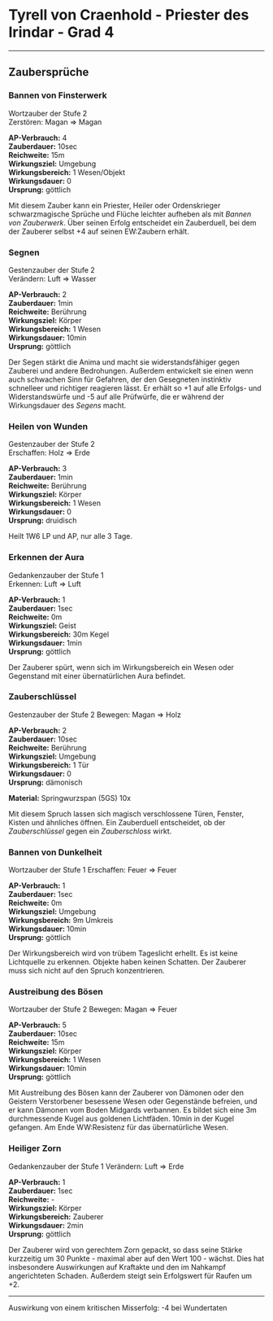 # Tyrell von Craenhold - Priester des Irindar - Grad 4

---

## Zaubersprüche

### Bannen von Finsterwerk

Wortzauber der Stufe 2  
Zerstören: Magan => Magan

**AP-Verbrauch:** 4  
**Zauberdauer:** 10sec  
**Reichweite:** 15m  
**Wirkungsziel:** Umgebung  
**Wirkungsbereich:** 1 Wesen/Objekt  
**Wirkungsdauer:** 0  
**Ursprung:** göttlich

Mit diesem Zauber kann ein Priester, Heiler oder Ordenskrieger schwarzmagische Sprüche und Flüche leichter aufheben als mit _Bannen von Zauberwerk_. Über seinen Erfolg entscheidet ein Zauberduell, bei dem der Zauberer selbst +4 auf seinen EW:Zaubern erhält.

### Segnen

Gestenzauber der Stufe 2  
Verändern: Luft => Wasser

**AP-Verbrauch:** 2  
**Zauberdauer:** 1min  
**Reichweite:** Berührung  
**Wirkungsziel:** Körper  
**Wirkungsbereich:** 1 Wesen  
**Wirkungsdauer:** 10min  
**Ursprung:** göttlich

Der Segen stärkt die Anima und macht sie widerstandsfähiger gegen Zauberei und andere Bedrohungen. Außerdem entwickelt sie einen wenn auch schwachen Sinn für Gefahren, der den Gesegneten instinktiv schnelleer und richtiger reagieren lässt. Er erhält so +1 auf alle Erfolgs- und Widerstandswürfe und -5 auf alle Prüfwürfe, die er während der Wirkungsdauer des _Segens_ macht.

### Heilen von Wunden

Gestenzauber der Stufe 2  
Erschaffen: Holz => Erde

**AP-Verbrauch:** 3  
**Zauberdauer:** 1min  
**Reichweite:** Berührung  
**Wirkungsziel:** Körper  
**Wirkungsbereich:** 1 Wesen  
**Wirkungsdauer:** 0  
**Ursprung:** druidisch

Heilt 1W6 LP und AP, nur alle 3 Tage.

### Erkennen der Aura

Gedankenzauber der Stufe 1  
Erkennen: Luft => Luft

**AP-Verbrauch:** 1  
**Zauberdauer:** 1sec  
**Reichweite:** 0m  
**Wirkungsziel:** Geist  
**Wirkungsbereich:** 30m Kegel  
**Wirkungsdauer:** 1min  
**Ursprung:** göttlich

Der Zauberer spürt, wenn sich im Wirkungsbereich ein Wesen oder Gegenstand mit einer übernatürlichen Aura befindet.

### Zauberschlüssel

Gestenzauber der Stufe 2
Bewegen: Magan => Holz

**AP-Verbrauch:** 2  
**Zauberdauer:** 10sec  
**Reichweite:** Berührung  
**Wirkungsziel:** Umgebung  
**Wirkungsbereich:** 1 Tür  
**Wirkungsdauer:** 0  
**Ursprung:** dämonisch

**Material:** Springwurzspan (5GS) 10x

Mit diesem Spruch lassen sich magisch verschlossene Türen, Fenster, Kisten und ähnliches öffnen. Ein Zauberduell entscheidet, ob der _Zauberschlüssel_ gegen ein _Zauberschloss_ wirkt.

### Bannen von Dunkelheit

Wortzauber der Stufe 1
Erschaffen: Feuer => Feuer

**AP-Verbrauch:** 1  
**Zauberdauer:** 1sec  
**Reichweite:** 0m  
**Wirkungsziel:** Umgebung  
**Wirkungsbereich:** 9m Umkreis  
**Wirkungsdauer:** 10min  
**Ursprung:** göttlich

Der Wirkungsbereich wird von trübem Tageslicht erhellt. Es ist keine Lichtquelle zu erkennen. Objekte haben keinen Schatten. Der Zauberer muss sich nicht auf den Spruch konzentrieren.

### Austreibung des Bösen

Wortzauber der Stufe 2
Bewegen: Magan => Feuer

**AP-Verbrauch:** 5  
**Zauberdauer:** 10sec  
**Reichweite:** 15m  
**Wirkungsziel:** Körper  
**Wirkungsbereich:** 1 Wesen  
**Wirkungsdauer:** 10min  
**Ursprung:** göttlich

Mit Austreibung des Bösen kann der Zauberer von Dämonen oder den Geistern Verstorbener besessene Wesen oder Gegenstände befreien, und er kann Dämonen vom Boden Midgards verbannen.
Es bildet sich eine 3m durchmessende Kugel aus goldenen Lichtfäden. 10min in der Kugel gefangen. Am Ende WW:Resistenz für das übernatürliche Wesen.

### Heiliger Zorn

Gedankenzauber der Stufe 1
Verändern: Luft => Erde

**AP-Verbrauch:** 1  
**Zauberdauer:** 1sec  
**Reichweite:** -  
**Wirkungsziel:** Körper  
**Wirkungsbereich:** Zauberer  
**Wirkungsdauer:** 2min  
**Ursprung:** göttlich

Der Zauberer wird von gerechtem Zorn gepackt, so dass seine Stärke kurzzeitig um 30 Punkte - maximal aber auf den Wert 100 - wächst. Dies hat insbesondere Auswirkungen auf Kraftakte 
und den im Nahkampf angerichteten Schaden. Außerdem steigt sein Erfolgswert für Raufen um +2.

---

Auswirkung von einem kritischen Misserfolg: -4 bei Wundertaten
